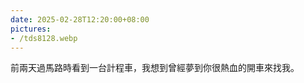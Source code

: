 ```yaml
---
date: 2025-02-28T12:20:00+08:00
pictures:
- /tds8128.webp
---
```


前兩天過馬路時看到一台計程車，我想到曾經夢到你很熱血的開車來找我。